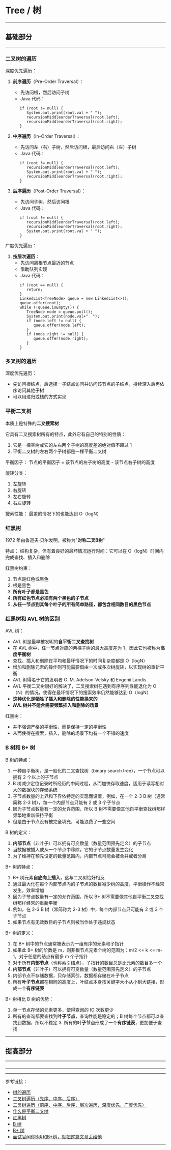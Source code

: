 # Tree / 树

---

## 基础部分

---

### 二叉树的遍历

深度优先遍历：

1. **前序遍历**（Pre-Order Traversal）：
    - 先访问根，然后访问子树
    - Java 代码：
   ```
      if (root != null) {
         System.out.print(root.val + " ");
         recursionMiddleorderTraversal(root.left);
         recursionMiddleorderTraversal(root.right);
      }
   ```

2. **中序遍历**（In-Order Traversal）：
    - 先访问左（右）子树，然后访问根，最后访问右（左）子树
    - Java 代码：
   ```
      if (root != null) {
         recursionMiddleorderTraversal(root.left);
         System.out.print(root.val + " ");
         recursionMiddleorderTraversal(root.right);
      }
   ```

3. **后序遍历**（Post-Order Traversal）：
    - 先访问子树，然后访问根
    - Java 代码：
   ```
      if (root != null) {
         recursionMiddleorderTraversal(root.left);
         recursionMiddleorderTraversal(root.right);
         System.out.print(root.val + " ");
      }
   ```

广度优先遍历：

1. **按层次遍历**：
    - 先访问离根节点最近的节点
    - 借助队列实现
    - Java 代码：
   ```    
      if (root == null) {
         return;
      }
      LinkedList<TreeNode> queue = new LinkedList<>();
      queue.offer(root);
      while (!queue.isEmpty()) {
         TreeNode node = queue.poll();
         System.out.print(node.val+"  ");
         if (node.left != null) {
         	queue.offer(node.left);
         }
         if (node.right != null) {
         	queue.offer(node.right);
         }
      }
   ```

### 多叉树的遍历

深度优先遍历：

- 先访问根结点，后选择一子结点访问并访问该节点的子结点，持续深入后再依序访问其他子树
- 可以用递归或栈的方式实现

### 平衡二叉树

本质上是特殊的**二叉搜索树**

它具有二叉搜索树所有的特点，此外它有自己的特别的性质：

1. 它是一棵空树或它的左右两个子树的高度差的绝对值不超过 1
2. 平衡二叉树的左右两个子树都是一棵平衡二叉树

平衡因子： 节点的平衡因子 = 该节点的左子树的高度 - 该节点右子树的高度

旋转分类：

1. 左旋转
2. 右旋转
3. 左右旋转
4. 右左旋转

搜索性能： 最差的情况下的也能达到 O（logN）

### 红黑树

1972 年由鲁道夫·贝尔发明，被称为"**对称二叉B树**"

特点： 结构复杂，但有着良好的最坏情况运行时间：它可以在 O（logN）时间内完成查找、插入和删除

红黑树约束：

1. 节点是红色或黑色
2. 根是黑色
3. **所有叶子都是黑色**
4. **所有红色节点必须有两个黑色的子节点**
5. **从任一节点到其每个叶子的所有简单路径，都包含相同数目的黑色节点**

### 红黑树和 AVL 树的区别

AVL 树：

- AVL 树是最早被发明的**自平衡二叉查找树**
- 在 AVL 树中，任一节点对应的两棵子树的最大高度差为 1，因此它也被称为**高度平衡树**
- 查找、插入和删除在平均和最坏情况下的时间复杂度都是 O（logN）
- 增加和删除元素的操作则可能需要借由一次或多次树旋转，以实现树的重新平衡
- AVL 树得名于它的发明者 G. M. Adelson-Velsky 和 Evgenii Landis
- AVL 平衡二叉树很好的解决了，二叉搜索树在遇到有序序列性能退化为 O（N）的情况，使得在最坏情况下的搜索效率仍然能够达到 O（logN）
- **这种优化是牺牲了插入和删除的性能换来的**
- **AVL 树并不适合需要频繁插入和删除的场景**

红黑树：

- 并不强调严格的平衡性，而是保持一定的平衡性
- 从而使得在搜索，插入，删除的场景下均有一个不错的速度

### B 树和 B+ 树

B 树的特点：

1. 一种自平衡树，是一般化的二叉查找树（binary search tree），一个节点可以拥有 2 个以上的子节点
2. B 树减少定位记录时所经历的中间过程，从而加快存取速度，适用于读写相对大的数据块的存储系统
3. 子节点数量的上界和下界依特定的实现而设置，例如，在一个 2-3 B 树（通常简称 2-3 树），每一个内部节点只能有 2 或 3 个子节点
4. 因为子节点数量有一定的允许范围，所以 B 树不需要像其他自平衡查找树那样频繁地重新保持平衡
5. 但是由于节点没有被完全填充，可能浪费了一些空间

B 树的定义：

1. **内部节点**（非叶子）可以拥有可变数量（数量范围预先定义）的子节点
2. 当数据被插入或从一个节点中移除，它的子节点数量发生变化
3. 为了维持在预先设定的数量范围内，内部节点可能会被合并或者分离

B+ 树的特点：

1. B+ 树元素**自底向上插入**，这与二叉树恰好相反
2. 通过最大化在每个内部节点内的子节点的数目减少树的高度，平衡操作不经常发生，效率增加
3. 因为子节点数量有一定的允许范围，所以 B+ 树不需要像其他自平衡二叉查找树那样经常的重新平衡
4. 例如，在 2-3 B 树（常简称为 2-3 树）中，每个内部节点只可能有 2 或 3 个子节点
5. 如果节点有无效数目的子节点则被当作处于违规状态

B+ 树的定义：

1. 在 B+ 树中的节点通常被表示为一组有序的元素和子指针
2. 如果此 B+ 树的阶数是 m，则非根节点元素个树的范围为：m/2 <= k <= m-1，对于任意的结点有最多 m 个子指针
3. 对于所有**内部节点**（也称索引结点），子指针的数目总是比元素的数目多一个
4. **内部节点**（非叶子）可以拥有可变数量（数量范围预先定义）的子节点
5. 内部节点不存储数据，只存储索引，数据都存储在叶子节点
6. 所有**叶子节点**都在相同的高度上，叶结点本身按关键字大小从小到大链接，形成一个**有序链表**

B+ 树相比 B 树的优势：

1. 单一节点存储的元素更多，使得查询的 IO 次数更少
2. 所有的查询都要查找到**叶子节点**，查询性能是稳定的；B 树每个节点都可以查找到数据，所以不稳定 3. 所有的**叶子节点**形成了一个**有序链表**，更加便于查找

---

## 提高部分

---

###

---











---

参考链接：

- [树的遍历](https://zh.wikipedia.org/wiki/%E6%A0%91%E7%9A%84%E9%81%8D%E5%8E%86)
- [二叉树遍历（先序、中序、后序）](https://www.jianshu.com/p/456af5480cee)
- [二叉树遍历（前序、中序、后序、层次遍历、深度优先、广度优先）](https://blog.csdn.net/My_Jobs/article/details/43451187)
- [什么是平衡二叉树](https://cloud.tencent.com/developer/article/1419168)
- [红黑树](https://zh.wikipedia.org/wiki/%E7%BA%A2%E9%BB%91%E6%A0%91)
- [B 树](https://zh.wikipedia.org/wiki/B%E6%A0%91)
- [B+ 树](https://zh.wikipedia.org/wiki/B%2B%E6%A0%91)
- [面试官问你B树和B+树，就把这篇文章丢给他](https://segmentfault.com/a/1190000020416577)

---











